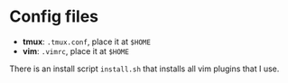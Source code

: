 # Config files

- **tmux**: `.tmux.conf`, place it at `$HOME`
- **vim**: `.vimrc`, place it at `$HOME`

There is an install script `install.sh` that installs all vim plugins that I
use.
